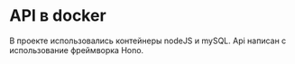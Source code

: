 # API в docker
В проекте использовались контейнеры nodeJS и mySQL. Api написан с использование фреймворка Hono.
